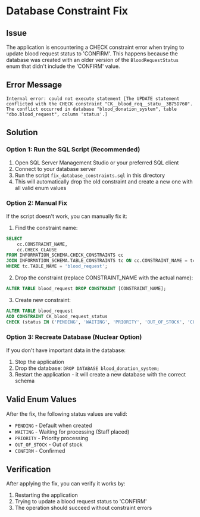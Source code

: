 # Database Constraint Fix

## Issue
The application is encountering a CHECK constraint error when trying to update blood request status to 'CONFIRM'. This happens because the database was created with an older version of the `BloodRequestStatus` enum that didn't include the 'CONFIRM' value.

## Error Message
```
Internal error: could not execute statement [The UPDATE statement conflicted with the CHECK constraint "CK__blood_req__statu__3B75D760". The conflict occurred in database "blood_donation_system", table "dbo.blood_request", column 'status'.]
```

## Solution

### Option 1: Run the SQL Script (Recommended)
1. Open SQL Server Management Studio or your preferred SQL client
2. Connect to your database server
3. Run the script `fix_database_constraints.sql` in this directory
4. This will automatically drop the old constraint and create a new one with all valid enum values

### Option 2: Manual Fix
If the script doesn't work, you can manually fix it:

1. Find the constraint name:
```sql
SELECT 
    cc.CONSTRAINT_NAME,
    cc.CHECK_CLAUSE
FROM INFORMATION_SCHEMA.CHECK_CONSTRAINTS cc
JOIN INFORMATION_SCHEMA.TABLE_CONSTRAINTS tc ON cc.CONSTRAINT_NAME = tc.CONSTRAINT_NAME
WHERE tc.TABLE_NAME = 'blood_request';
```

2. Drop the constraint (replace CONSTRAINT_NAME with the actual name):
```sql
ALTER TABLE blood_request DROP CONSTRAINT [CONSTRAINT_NAME];
```

3. Create new constraint:
```sql
ALTER TABLE blood_request 
ADD CONSTRAINT CK_blood_request_status 
CHECK (status IN ('PENDING', 'WAITING', 'PRIORITY', 'OUT_OF_STOCK', 'CONFIRM'));
```

### Option 3: Recreate Database (Nuclear Option)
If you don't have important data in the database:
1. Stop the application
2. Drop the database: `DROP DATABASE blood_donation_system;`
3. Restart the application - it will create a new database with the correct schema

## Valid Enum Values
After the fix, the following status values are valid:
- `PENDING` - Default when created
- `WAITING` - Waiting for processing (Staff placed)
- `PRIORITY` - Priority processing
- `OUT_OF_STOCK` - Out of stock
- `CONFIRM` - Confirmed

## Verification
After applying the fix, you can verify it works by:
1. Restarting the application
2. Trying to update a blood request status to 'CONFIRM'
3. The operation should succeed without constraint errors 